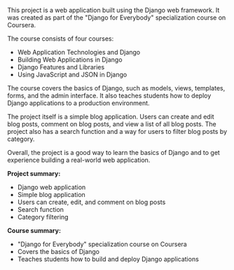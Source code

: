 This project is a web application built using the Django web framework. It was created as part of the "Django for Everybody" specialization course on Coursera.

The course consists of four courses:

* Web Application Technologies and Django
* Building Web Applications in Django
* Django Features and Libraries
* Using JavaScript and JSON in Django

The course covers the basics of Django, such as models, views, templates, forms, and the admin interface. It also teaches students how to deploy Django applications to a production environment.

The project itself is a simple blog application. Users can create and edit blog posts, comment on blog posts, and view a list of all blog posts. The project also has a search function and a way for users to filter blog posts by category.

Overall, the project is a good way to learn the basics of Django and to get experience building a real-world web application.

**Project summary:**

* Django web application
* Simple blog application
* Users can create, edit, and comment on blog posts
* Search function
* Category filtering

**Course summary:**

* "Django for Everybody" specialization course on Coursera
* Covers the basics of Django
* Teaches students how to build and deploy Django applications